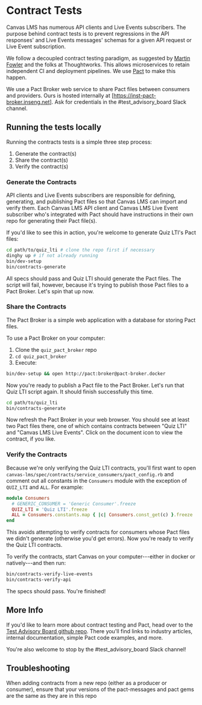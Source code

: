 # Contract Tests

Canvas LMS has numerous API clients and Live Events subscribers. The purpose
behind contract tests is to prevent regressions in the API responses' and Live
Events messages' schemas for a given API request or Live Event subscription.

We follow a decoupled contract testing paradigm, as suggested by [Martin Fowler]
and the folks at Thoughtworks. This allows microservices to retain independent
CI and deployment pipelines. We use [Pact] to make this happen.

We use a Pact Broker web service to share Pact files between consumers and
providers. Ours is hosted internally at [https://inst-pact-broker.inseng.net].
Ask for credentials in the #test_advisory_board Slack channel.

## Running the tests locally

Running the contracts tests is a simple three step process:

1. Generate the contract(s)
2. Share the contract(s)
3. Verify the contract(s)

### Generate the Contracts

API clients and Live Events subscribers are responsible for defining,
generating, and publishing Pact files so that Canvas LMS can import and verify
them. Each Canvas LMS API client and Canvas LMS Live Event subscriber who's
integrated with Pact should have instructions in their own repo for generating
their Pact file(s).

If you'd like to see this in action, you're welcome to generate Quiz LTI's Pact
files:

```sh
cd path/to/quiz_lti # clone the repo first if necessary
dinghy up # if not already running
bin/dev-setup
bin/contracts-generate
```

All specs should pass and Quiz LTI should generate the Pact files. The script
will fail, however, because it's trying to publish those Pact files to a Pact
Broker. Let's spin that up now.

### Share the Contracts

The Pact Broker is a simple web application with a database for storing Pact
files.

To use a Pact Broker on your computer:

1. Clone the `quiz_pact_broker` repo
2. `cd quiz_pact_broker`
3. Execute:

```sh
bin/dev-setup && open http://pact:broker@pact-broker.docker
```

Now you're ready to publish a Pact file to the Pact Broker. Let's run that Quiz
LTI script again. It should finish successfully this time.

```sh
cd path/to/quiz_lti
bin/contracts-generate
```

Now refresh the Pact Broker in your web browser. You should see at least two
Pact files there, one of which contains contracts between "Quiz LTI" and "Canvas
LMS Live Events". Click on the document icon to view the contract, if you like.

### Verify the Contracts

Because we're only verifying the Quiz LTI contracts, you'll first want to open
`canvas-lms/spec/contracts/service_consumers/pact_config.rb` and comment out all
constants in the `Consumers` module with the exception of `QUIZ_LTI` and `ALL`.
For example:

```ruby
module Consumers
  # GENERIC_CONSUMER = 'Generic Consumer'.freeze
  QUIZ_LTI = 'Quiz LTI'.freeze
  ALL = Consumers.constants.map { |c| Consumers.const_get(c) }.freeze
end
```

This avoids attempting to verify contracts for consumers whose Pact files we
didn't generate (otherwise you'd get errors). Now you're ready to verify the
Quiz LTI contracts.

To verify the contracts, start Canvas on your computer---either in docker or
natively---and then run:

```sh
bin/contracts-verify-live-events
bin/contracts-verify-api
```

The specs should pass. You're finished!

## More Info

If you'd like to learn more about contract testing and Pact, head over to the
[Test Advisory Board github repo]. There you'll find links to industry articles,
internal documentation, simple Pact code examples, and more.

You're also welcome to stop by the #test_advisory_board Slack channel!

[Martin Fowler]: https://martinfowler.com/articles/microservice-testing/#testing-contract-introduction
[Pact]: https://docs.pact.io/
[https://inst-pact-broker.inseng.net]: https://inst-pact-broker.inseng.net
[Test Advisory Board github repo]: https://github.com/instructure/test_advisory_board

## Troubleshooting

When adding contracts from a new repo (either as a producer or consumer), ensure that
your versions of the pact-messages and pact gems are the same as they are in this repo
